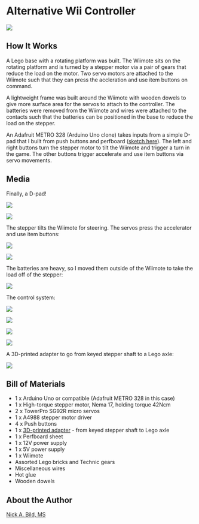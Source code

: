 # Alternative Wii Controller

![](https://raw.githubusercontent.com/nickbild/alt_wii_controller/main/media/playing_1.png)

## How It Works

A Lego base with a rotating platform was built. The Wiimote sits on the rotating platform and is turned by a stepper motor via a pair of gears that reduce the load on the motor. Two servo motors are attached to the Wiimote such that they can press the accleration and use item buttons on command.

A lightweight frame was built around the Wiimote with wooden dowels to give more surface area for the servos to attach to the controller. The batteries were removed from the Wiimote and wires were attached to the contacts such that the batteries can be positioned in the base to reduce the load on the stepper.

An Adafruit METRO 328 (Arduino Uno clone) takes inputs from a simple D-pad that I built from push buttons and perfboard ([sketch here](https://github.com/nickbild/alt_wii_controller/tree/main/wii_controller_arduino)). The left and right buttons turn the stepper motor to tilt the Wiimote and trigger a turn in the game. The other buttons trigger accelerate and use item buttons via servo movements.

## Media

Finally, a D-pad!

![](https://raw.githubusercontent.com/nickbild/alt_wii_controller/main/media/playing_2.png)

![](https://raw.githubusercontent.com/nickbild/alt_wii_controller/main/media/rear_sm.jpg)

The stepper tilts the Wiimote for steering. The servos press the accelerator and use item buttons:

![](https://raw.githubusercontent.com/nickbild/alt_wii_controller/main/media/rear_close_sm.jpg)

![](https://raw.githubusercontent.com/nickbild/alt_wii_controller/main/media/top_sm.jpg)

The batteries are heavy, so I moved them outside of the Wiimote to take the load off of the stepper:

![](https://raw.githubusercontent.com/nickbild/alt_wii_controller/main/media/front_sm.jpg)

The control system:

![](https://raw.githubusercontent.com/nickbild/alt_wii_controller/main/media/circuit_sm.jpg)

![](https://raw.githubusercontent.com/nickbild/alt_wii_controller/main/media/left_sm.jpg)

![](https://raw.githubusercontent.com/nickbild/alt_wii_controller/main/media/right_sm.jpg)

![](https://raw.githubusercontent.com/nickbild/alt_wii_controller/main/media/controller_sm.jpg)

A 3D-printed adapter to go from keyed stepper shaft to a Lego axle:

![](https://raw.githubusercontent.com/nickbild/alt_wii_controller/main/media/adapter_sm.jpg)

## Bill of Materials

- 1 x Arduino Uno or compatible (Adafruit METRO 328 in this case)
- 1 x High-torque stepper motor, Nema 17, holding torque 42Ncm
- 2 x TowerPro SG92R micro servos
- 1 x A4988 stepper motor driver
- 4 x Push buttons
- 1 x [3D-printed adapter](https://github.com/nickbild/alt_wii_controller/blob/main/stepper_to_lego.stl) - from keyed stepper shaft to Lego axle
- 1 x Perfboard sheet
- 1 x 12V power supply
- 1 x 5V power supply
- 1 x Wiimote
- Assorted Lego bricks and Technic gears
- Miscellaneous wires
- Hot glue
- Wooden dowels

## About the Author

[Nick A. Bild, MS](https://nickbild79.firebaseapp.com/#!/)
